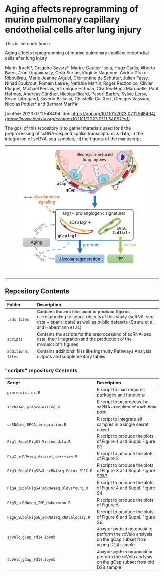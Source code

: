 # Aging affects reprogramming of murine pulmonary capillary endothelial cells after lung injury


This is the code from : 

Aging affects reprogramming of murine pulmonary capillary endothelial cells after lung injury

Marin Truchi*, Grégoire Savary*, Marine Gautier-Isola, Hugo Cadis, Alberto Baeri, Arun Lingampally, Célia Scribe, Virginie Magnone, Cédric Girard-Riboulleau,  Marie-Jeanne Arguel, Clémentine de Schutter, Julien Fassy, Nihad Boukrout, Romain Larrue, Nathalie Martin, Roger Rezzonico, Olivier Pluquet, Michael Perrais, Véronique Hofman, Charles-Hugo Marquette, Paul Hofman, Andreas Günther, Nicolas Ricard, Pascal Barbry, Sylvie Leroy, Kevin Lebrigand, Saverio Bellusci, Christelle Cauffiez, Georges Vassaux, Nicolas Pottier* and Bernard Mari*#

[bioRxiv 2023.07.11.548494; doi: https://doi.org/10.1101/2023.07.11.548494](https://www.biorxiv.org/content/10.1101/2023.07.11.548522v1)


The goal of this repository is to gather materials used for i) the preprocessing of scRNA-seq and spatial transcriptomics data, ii) the integration of scRNA-seq samples, iii) the figures of the manuscript. 

---

<figure>
  <img src="https://github.com/marintruchi/Aging_affects_reprogramming_of_PCEC/blob/main/graphical_abstract.PNG" alt="SSAE_overview"/>
</figcaption>
</figure>

---

## **Repository Contents**
|Folder | Description |
|:----------|:----------|
|`.rds files`|Contains the .rds files used to produce figures, corresponding to seurat objects of this study (scRNA-seq data + spatial data) as well as public datasets (Strunz et al. and Habermann et al.)|
|`scripts`|Contains the scripts for the preprocessing of scRNA-seq data, their integration and the production of the manuscript's figures|
|`additional files`|Contains additional files like Ingenuity Pathways Analysis outputs and supplementary tables|

 ### **"scripts" repository Contents**   
|Script| Description |
|:----------|:----------|
|`prerequisites.R`|R script to load required packages and functions |
|`scRNAseq_preprocessing.R`|R script to preprocess the scRNA-seq data of each time point |
|`scRNAseq_RPCA_integration.R`|R script to integrate all samples in a single seurat object |
|`Fig1_SupplFigS1_Visium_data.R`|R script to produce the plots of Figure 1 and Suppl. Figure S1 |
|`Fig2_scRNAseq_dataset_overview.R`|R script to produce the plots of Figure 2 |
|`Fig3_SupplFigS2&3_scRNAseq_Focus_PCEC.R`|R script to produce the plots of Figure 3 and Suppl. Figure S2&3 |
|`Fig4_SupplFigS4_scRNAseq_OldvsYoung.R`|R script to produce the plots of Figure 4 and Suppl. Figure S4 |
|`Fig5_scRNAseq_IPF_Habermann.R`|R script to produce the plots of Figure 5 |
|`Fig6_SupplFigS6_scRNAseq_RNAvelocity.R`|R script to produce the plots of Figure 6 and Suppl. Figure S6 |
|`scVelo_gCap_Yd14.ipynb`|Jupyter python notebook to perform the scVelo analysis on the gCap subset from young D14 sample |
|`scVelo_gCap_Yd14.ipynb`|Jupyter python notebook to perform the scVelo analysis on the gCap subset from old D28 sample |












